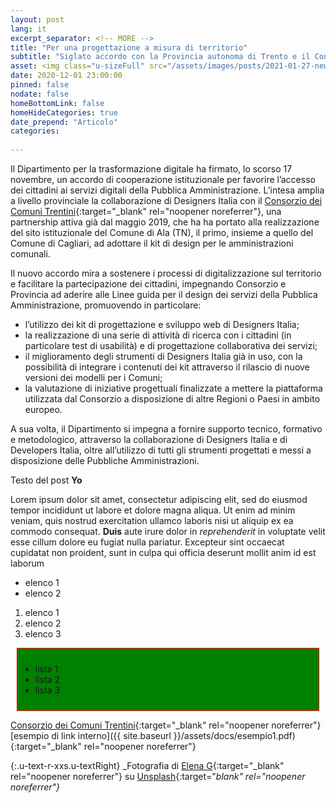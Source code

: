 ```yaml
---
layout: post
lang: it
excerpt_separator: <!-- MORE -->
title: "Per una progettazione a misura di territorio"
subtitle: "Siglato accordo con la Provincia autonoma di Trento e il Consorzio dei Comuni Trentini"
asset: <img class="u-sizeFull" src="/assets/images/posts/2021-01-27-news-viciniconnessi.jpg" alt="Un cittadino che utilizza una piattaforma di commercio online" />
date: 2020-12-01 23:00:00
pinned: false
nodate: false
homeBottomLink: false
homeHideCategories: true
date_prepend: "Articolo"
categories:
 
---
```


<!-- MORE -->

Il Dipartimento per la trasformazione digitale ha firmato, lo scorso 17 novembre, un accordo di cooperazione istituzionale per favorire l’accesso dei cittadini ai servizi digitali della Pubblica Amministrazione. L’intesa amplia a livello provinciale la collaborazione di Designers Italia con il [Consorzio dei Comuni Trentini](https://www.comunitrentini.it/){:target="_blank" rel="noopener noreferrer"}, una partnership attiva già dal maggio 2019, che ha ha portato alla realizzazione del sito istituzionale del Comune di Ala (TN), il primo, insieme a quello del Comune di Cagliari, ad adottare il kit di design per le amministrazioni comunali.  

Il nuovo accordo mira a sostenere i processi di digitalizzazione sul territorio e facilitare la partecipazione dei cittadini, impegnando Consorzio e Provincia ad aderire alle Linee guida per il design dei servizi della Pubblica Amministrazione, promuovendo in particolare:
* l’utilizzo dei kit di progettazione e sviluppo web di Designers Italia;
* la realizzazione di una serie di attività di ricerca con i cittadini (in particolare test di usabilità) e di progettazione collaborativa dei servizi;
* il miglioramento degli strumenti di Designers Italia già in uso, con la possibilità di integrare i contenuti dei kit attraverso il rilascio di nuove versioni dei modelli per i Comuni;
* la valutazione di iniziative progettuali finalizzate a mettere la piattaforma utilizzata dal Consorzio a disposizione di altre Regioni o Paesi in ambito europeo.  

A sua volta, il Dipartimento si impegna a fornire supporto tecnico, formativo e metodologico, attraverso la collaborazione di Designers Italia e di Developers Italia, oltre all’utilizzo di tutti gli strumenti progettati e messi a disposizione delle Pubbliche Amministrazioni.

Testo del post **Yo**

Lorem ipsum dolor sit amet, consectetur adipiscing elit, sed do eiusmod tempor incididunt ut labore et dolore magna aliqua. Ut enim ad minim veniam, quis nostrud exercitation ullamco laboris nisi ut aliquip ex ea commodo consequat. **Duis** aute irure dolor in _reprehenderit_ in voluptate velit esse cillum dolore eu fugiat nulla pariatur. Excepteur sint occaecat cupidatat non proident, sunt in culpa qui officia deserunt mollit anim id est laborum
* elenco 1
* elenco 2

1. elenco 1
2. elenco 2
3. elenco 3
<div style="background:green; margin: 10px; border: 1px solid red; padding: 10px 5px">
<ul>
<li>lista 1</li>
<li>lista 2</li>
<li>lista 3</li>
</ul>
</div>


[Consorzio dei Comuni Trentini](https://www.comunitrentini.it/){:target="_blank" rel="noopener noreferrer"}  
[esempio di link interno]({{ site.baseurl }}/assets/docs/esempio1.pdf){:target="_blank" rel="noopener noreferrer"}  


{:.u-text-r-xxs.u-textRight}
_Fotografia di [Elena G](https://unsplash.com/@lelena_g){:target="_blank" rel="noopener noreferrer"} su [Unsplash](https://unsplash.com/photos/MKwBr8JFCgs){:target="_blank" rel="noopener noreferrer"}_


